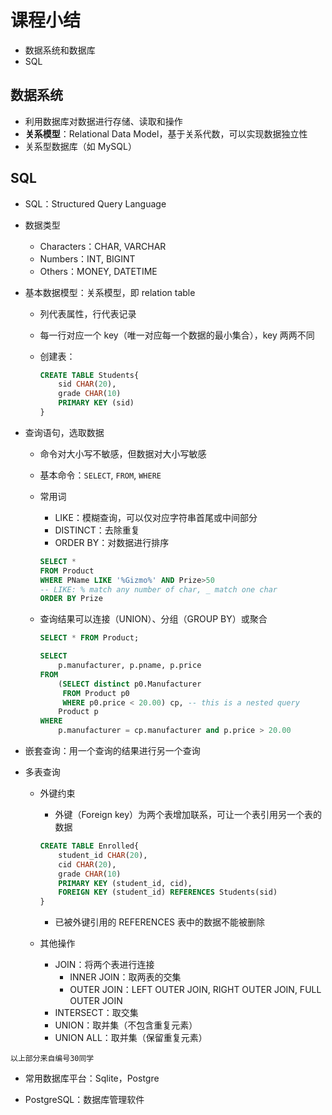 # 课程小结

- 数据系统和数据库
- SQL

## 数据系统

- 利用数据库对数据进行存储、读取和操作
- **关系模型**：Relational Data Model，基于关系代数，可以实现数据独立性
- 关系型数据库（如 MySQL）

## SQL

- SQL：Structured Query Language

- 数据类型
  - Characters：CHAR, VARCHAR
  - Numbers：INT, BIGINT
  - Others：MONEY, DATETIME

- 基本数据模型：关系模型，即 relation table
  - 列代表属性，行代表记录
  - 每一行对应一个 key（唯一对应每一个数据的最小集合），key 两两不同
  - 创建表：

    ```SQL
    CREATE TABLE Students{
        sid CHAR(20),
        grade CHAR(10)
        PRIMARY KEY (sid)
    }
    ```

- 查询语句，选取数据
  - 命令对大小写不敏感，但数据对大小写敏感
  - 基本命令：`SELECT`, `FROM`, `WHERE`
  - 常用词
    - LIKE：模糊查询，可以仅对应字符串首尾或中间部分
    - DISTINCT：去除重复
    - ORDER BY：对数据进行排序

    ```SQL
    SELECT *
    FROM Product
    WHERE PName LIKE '%Gizmo%' AND Prize>50
    -- LIKE: % match any number of char, _ match one char
    ORDER BY Prize
    ```

  - 查询结果可以连接（UNION）、分组（GROUP BY）或聚合

    ```SQL
    SELECT * FROM Product;

    SELECT
        p.manufacturer, p.pname, p.price
    FROM
        (SELECT distinct p0.Manufacturer
         FROM Product p0
         WHERE p0.price < 20.00) cp, -- this is a nested query
        Product p
    WHERE
        p.manufacturer = cp.manufacturer and p.price > 20.00
    ```

- 嵌套查询：用一个查询的结果进行另一个查询
- 多表查询
  - 外键约束
    - 外键（Foreign key）为两个表增加联系，可让一个表引用另一个表的数据

    ```SQL
    CREATE TABLE Enrolled{
        student_id CHAR(20),
        cid CHAR(20),
        grade CHAR(10)
        PRIMARY KEY (student_id, cid),
        FOREIGN KEY (student_id) REFERENCES Students(sid)
    }
    ```

    - 已被外键引用的 REFERENCES 表中的数据不能被删除
  - 其他操作
    - JOIN：将两个表进行连接
      - INNER JOIN：取两表的交集
      - OUTER JOIN：LEFT OUTER JOIN, RIGHT OUTER JOIN, FULL OUTER JOIN
    - INTERSECT：取交集
    - UNION：取并集（不包含重复元素）
    - UNION ALL：取并集（保留重复元素）

`以上部分来自编号30同学`

- 常用数据库平台：Sqlite，Postgre

- PostgreSQL：数据库管理软件
